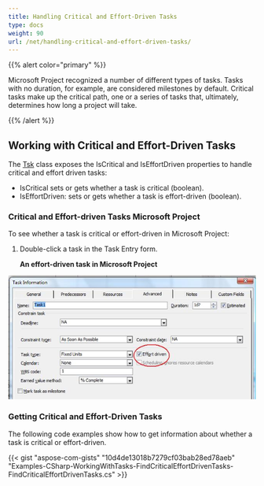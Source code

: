 ```yaml
---
title: Handling Critical and Effort-Driven Tasks
type: docs
weight: 90
url: /net/handling-critical-and-effort-driven-tasks/
---
```


{{% alert color="primary" %}} 

Microsoft Project recognized a number of different types of tasks. Tasks with no duration, for example, are considered milestones by default. Critical tasks make up the critical path, one or a series of tasks that, ultimately, determines how long a project will take.

{{% /alert %}} 
## **Working with Critical and Effort-Driven Tasks**
The [Tsk](http://www.aspose.com/api/net/tasks/aspose.tasks/tsk) class exposes the IsCritical and IsEffortDriven properties to handle critical and effort driven tasks:

- IsCritical sets or gets whether a task is critical (boolean).
- IsEffortDriven: sets or gets whether a task is effort-driven (boolean).
### **Critical and Effort-driven Tasks Microsoft Project**
To see whether a task is critical or effort-driven in Microsoft Project:

1. Double-click a task in the Task Entry form.

   **An effort-driven task in Microsoft Project** 

![todo:image_alt_text](handling-critical-and-effort-driven-tasks_1.png)
### **Getting Critical and Effort-Driven Tasks**
The following code examples show how to get information about whether a task is critical or effort-driven.

{{< gist "aspose-com-gists" "10d4de13018b7279cf03bab28ed78aeb" "Examples-CSharp-WorkingWithTasks-FindCriticalEffortDrivenTasks-FindCriticalEffortDrivenTasks.cs" >}}
